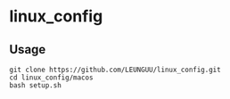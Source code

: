 # linux_config

## Usage

```shell
git clone https://github.com/LEUNGUU/linux_config.git
cd linux_config/macos
bash setup.sh
```


